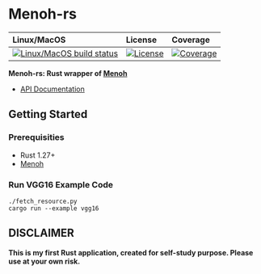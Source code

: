 # Menoh-rs

| Linux/MacOS | License | Coverage
| :----  | :---- | :----
[![Linux/MacOS build status]][travis] | [![License]][MIT] | [![Coverage]][Codecov]


[Linux/MacOS build status]: https://travis-ci.com/Y-Nak/menoh-rs.svg?branch=master
[travis]: https://travis-ci.com/Y-Nak/menoh-rs
[License]: https://img.shields.io/badge/License-MIT-yellow.svg
[MIT]: https://opensource.org/licenses/MIT
[Coverage]: https://codecov.io/gh/Y-Nak/menoh-rs/branch/master/graph/badge.svg
[Codecov]: https://codecov.io/gh/Y-Nak/menoh-rs

**Menoh-rs: Rust wrapper of [Menoh](https://github.com/pfnet-research/menoh)**  
  
* [API Documentation](https://Y-Nak.github.io/menoh-rs/menoh)

## Getting Started

### Prerequisities
* Rust 1.27+
* [Menoh](https://github.com/pfnet-research/menoh)

### Run VGG16 Example Code 

```
./fetch_resource.py
cargo run --example vgg16
```

## DISCLAIMER
**This is my first Rust application, created for self-study purpose. 
Please use at your own risk.**
